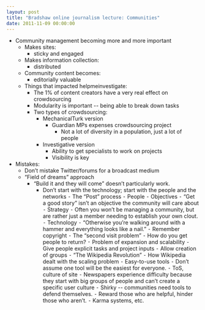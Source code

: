 ```yaml
---
layout: post
title: "Bradshaw online journalism lecture: Communities"
date: 2011-11-09 00:00:00
---
```


+ Community management becoming more and more important
    + Makes sites:
        + sticky and engaged
    + Makes information collection:
        + distributed
    + Community content becomes:
        + editorially valuable
    + Things that impacted helpmeinvestigate:
        + The 1% of content creators have a very real effect on crowdsourcing
        + Modularity is important -- being able to break down tasks
        + Two types of crowdsourcing:
            + MechanicalTurk version
                + Guardian MPs expenses crowdsourcing project
                    + Not a lot of diversity in a population, just a lot of people
            + Investigative version
                + Ability to get specialists to work on projects
                + Visibility is key
+ Mistakes:
    + Don’t mistake Twitter/forums for a broadcast medium
    + “Field of dreams” approach
        + “Build it and they will come” doesn’t particularly work.
            + Don’t start with the technology; start with the people and the networks
	⁃	The “Post” process
	⁃	People
	⁃	Objectives
	⁃	“Get a good story” isn’t an objective the community will care about
	⁃	Strategy
	⁃	Often you won’t be managing a community, but are rather just a member needing to establish your own clout.
	⁃	Technology
	⁃	“Otherwise you’re walking around with a hammer and everything looks like a nail.”
	⁃	Remember copyright
	⁃	The “second visit problem”
	⁃	How do you get people to return?
	⁃	Problem of expansion and scalability
	⁃	Give people explicit tasks and project inputs
	⁃	Allow creation of groups
	⁃	“The Wikipedia Revolution”
	⁃	How Wikipedia dealt with the scaling problem
	⁃	Easy-to-use tools
	⁃	Don’t assume one tool will be the easiest for everyone.
	⁃	ToS, culture of site
	⁃	Newspapers experience difficulty because they start with big groups of people and can’t create a specific user culture
	⁃	Shirky -- communities need tools to defend themselves.
	⁃	Reward those who are helpful, hinder those who aren’t.
	⁃	Karma systems, etc.
